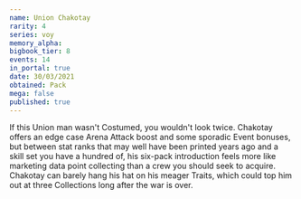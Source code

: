 ```yaml
---
name: Union Chakotay
rarity: 4
series: voy
memory_alpha:
bigbook_tier: 8
events: 14
in_portal: true
date: 30/03/2021
obtained: Pack
mega: false
published: true
---
```


If this Union man wasn't Costumed, you wouldn't look twice. Chakotay offers an edge case Arena Attack boost and some sporadic Event bonuses, but between stat ranks that may well have been printed years ago and a skill set you have a hundred of, his six-pack introduction feels more like marketing data point collecting than a crew you should seek to acquire.  Chakotay can barely hang his hat on his meager Traits, which could top him out at three Collections long after the war is over.
